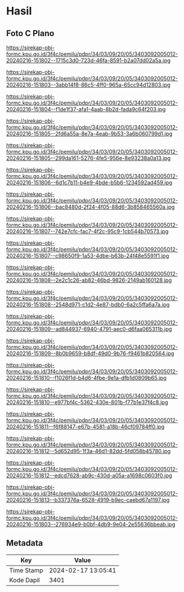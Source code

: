 # Hasil

## Foto C Plano

https://sirekap-obj-formc.kpu.go.id/3f4c/pemilu/pdpr/34/03/09/20/05/3403092005012-20240216-151802--1715c3d0-723d-46fa-8591-b2a07dd02a5a.jpg

https://sirekap-obj-formc.kpu.go.id/3f4c/pemilu/pdpr/34/03/09/20/05/3403092005012-20240216-151803--3abb14f8-86c5-4ff0-965a-65cc94d12803.jpg

https://sirekap-obj-formc.kpu.go.id/3f4c/pemilu/pdpr/34/03/09/20/05/3403092005012-20240216-151804--f1de1f37-afa1-4aab-8b2d-fada9c64f203.jpg

https://sirekap-obj-formc.kpu.go.id/3f4c/pemilu/pdpr/34/03/09/20/05/3403092005012-20240216-151805--2fd6a55a-8e7a-4eab-9b53-3a6b060799d1.jpg

https://sirekap-obj-formc.kpu.go.id/3f4c/pemilu/pdpr/34/03/09/20/05/3403092005012-20240216-151805--299da161-5276-4fe5-956e-8e93238a0a13.jpg

https://sirekap-obj-formc.kpu.go.id/3f4c/pemilu/pdpr/34/03/09/20/05/3403092005012-20240216-151806--6d1c7b11-b4e9-4bde-b5b6-1234592ad459.jpg

https://sirekap-obj-formc.kpu.go.id/3f4c/pemilu/pdpr/34/03/09/20/05/3403092005012-20240216-151806--bac8480d-2f24-4f05-88d6-3b858465560a.jpg

https://sirekap-obj-formc.kpu.go.id/3f4c/pemilu/pdpr/34/03/09/20/05/3403092005012-20240216-151807--742e7cfc-fac7-4f2c-95c9-1cb544b70573.jpg

https://sirekap-obj-formc.kpu.go.id/3f4c/pemilu/pdpr/34/03/09/20/05/3403092005012-20240216-151807--c98650f9-1a53-4dbe-b63b-24f48e5591f1.jpg

https://sirekap-obj-formc.kpu.go.id/3f4c/pemilu/pdpr/34/03/09/20/05/3403092005012-20240216-151808--2e2c1c26-ab82-46bd-9826-2149ab160128.jpg

https://sirekap-obj-formc.kpu.go.id/3f4c/pemilu/pdpr/34/03/09/20/05/3403092005012-20240216-151808--2548d971-c1d2-4e87-bdb0-6a2c5ffa6a7a.jpg

https://sirekap-obj-formc.kpu.go.id/3f4c/pemilu/pdpr/34/03/09/20/05/3403092005012-20240216-151809--ad844937-6940-4791-aec0-d6faa065311b.jpg

https://sirekap-obj-formc.kpu.go.id/3f4c/pemilu/pdpr/34/03/09/20/05/3403092005012-20240216-151809--8b0b9659-b8df-49d0-9b76-f9461b820564.jpg

https://sirekap-obj-formc.kpu.go.id/3f4c/pemilu/pdpr/34/03/09/20/05/3403092005012-20240216-151810--f1026f1d-b4d6-4fbe-9e1a-dfb1d0809b65.jpg

https://sirekap-obj-formc.kpu.go.id/3f4c/pemilu/pdpr/34/03/09/20/05/3403092005012-20240216-151810--e977bf4c-5362-430e-801b-f77b1e37f4c8.jpg

https://sirekap-obj-formc.kpu.go.id/3f4c/pemilu/pdpr/34/03/09/20/05/3403092005012-20240216-151811--f6f88147-e67b-4581-a18b-46cf09784ff0.jpg

https://sirekap-obj-formc.kpu.go.id/3f4c/pemilu/pdpr/34/03/09/20/05/3403092005012-20240216-151812--5d652d95-1f3a-46d1-82dd-5fd058b45780.jpg

https://sirekap-obj-formc.kpu.go.id/3f4c/pemilu/pdpr/34/03/09/20/05/3403092005012-20240216-151812--edcd7628-ab9c-430d-a05a-a1698c0603f0.jpg

https://sirekap-obj-formc.kpu.go.id/3f4c/pemilu/pdpr/34/03/09/20/05/3403092005012-20240216-151813--b337376a-6528-4919-b9ec-caebd67a1197.jpg

https://sirekap-obj-formc.kpu.go.id/3f4c/pemilu/pdpr/34/03/09/20/05/3403092005012-20240216-151803--276934e9-b0bf-4db9-9e04-2e55636bbeab.jpg


## Metadata

| Key        | Value               |
| ---------- | ------------------- |
| Time Stamp | 2024-02-17 13:05:41 |
| Kode Dapil | 3401                |



